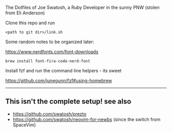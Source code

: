 The Dotfiles of Joe Swatosh, a Ruby Developer in the sunny PNW (stolen from Eli Anderson)

Clone this repo and run

```terminal
<path to git dir>/link.sh
```


Some random notes to be organized later:

https://www.nerdfonts.com/font-downloads

```terminal
brew install font-fira-code-nerd-font
```


Install fzf and run the command line helpers - its sweet

https://github.com/junegunn/fzf#using-homebrew

___
## This isn't the complete setup! see also
 - https://github.com/swatosh/prezto
 - https://github.com/swatosh/neovim-for-newbs (since the switch from SpaceVim)
